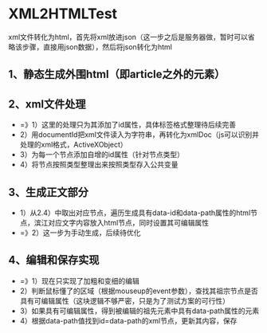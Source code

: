 # XML2HTMLTest
xml文件转化为html，首先将xml放进json（这一步之后是服务器做，暂时可以省略该步骤，直接用json数据），然后将json转化为html
## 1、静态生成外围html（即article之外的元素）
## 2、xml文件处理
* =》1）这里的处理只为其添加了id属性，具体标签格式整理待后续完善
* 2）用documentId把xml文件读入为字符串，再转化为xmlDoc（js可以识别并处理的xml格式，ActiveXObject）
* 3）为每一个节点添加自增的id属性（针对节点类型）
* 4）将节点按照类型整理出来按照类型存入公共变量
## 3、生成正文部分
* 1）从2.4）中取出对应节点，遍历生成具有data-id和data-path属性的html节点，滨江对应文字内容放入html节点，同时设置其可编辑属性
* =》2）这一步为手动生成，后续待优化
## 4、编辑和保存实现
* =》1）现在只实现了加粗和变细的编辑
* 2）判断鼠标懂了的区域（根据mouseup的event参数），查找其祖宗节点是否具有可编辑属性（这块逻辑不够严密，只是为了测试方案的可行性）
* 3）如果具有可编辑属性，得到被编辑的祖先元素中具有data-path属性的元素
* 4）根据data-path值找到id=data-path的xml节点，更新其内容，保存
